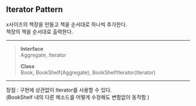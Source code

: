 ## Iterator Pattern
x사이즈의 책장을 만들고 책을 순서대로 하나씩 추가한다.   
책장의 책을 순서대로 출력한다.
***
> **Interface**  
>   Aggregate, Iterator  
>
> **Class**   
>   Book, BookShelf(Aggregate), BookShelfIterator(Iterator)
***
장점 : 구현에 상관없이 Iterator를 사용할 수 있다.   
(BookShelf 내의 다른 메소드를 어떻게 수정해도 변함없이 동작함.)   
